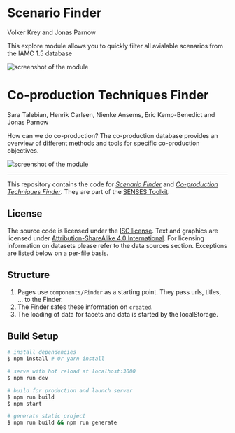 # Scenario Finder

Volker Krey and Jonas Parnow

This explore module allows you to quickly filter all avialable scenarios from the IAMC 1.5 database

![screenshot of the module](./screenshot_finder_1.png)

# Co-production Techniques Finder

Sara Talebian, Henrik Carlsen, Nienke Ansems, Eric Kemp-Benedict and Jonas Parnow

How can we do co-production? The co-production database provides an overview of different methods and tools for specific co-production objectives.

![screenshot of the module](./screenshot_finder_2.png)

---

This repository contains the code for [*Scenario Finder*](https://climatescenarios.org/finder/) and [*Co-production Techniques Finder*](https://climatescenarios.org/finder/techniques). They are part of the [SENSES Toolkit](https://climatescenarios.org/).

## License

The source code is licensed under the [ISC license](LICENSE.md). Text and graphics are licensed under [Attribution-ShareAlike 4.0 International](https://creativecommons.org/licenses/by-sa/4.0/). For licensing information on datasets please refer to the data sources section. Exceptions are listed below on a per-file basis.

## Structure
1. Pages use `components/Finder` as a starting point. They pass urls, titles, … to the Finder.
2. The Finder safes these information on `created`.
3. The loading of data for facets and data is started by the localStorage.

## Build Setup

``` bash
# install dependencies
$ npm install # Or yarn install

# serve with hot reload at localhost:3000
$ npm run dev

# build for production and launch server
$ npm run build
$ npm start

# generate static project
$ npm run build && npm run generate
```
